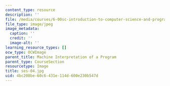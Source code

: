 ```yaml
---
content_type: resource
description: ''
file: /media/courses/6-00sc-introduction-to-computer-science-and-programming-spring-2011/4bc208be60c6431e114d600e230b547d_ses-04.jpg
file_type: image/jpeg
image_metadata:
  caption: ''
  credit: ''
  image-alt: ''
learning_resource_types: []
ocw_type: OCWImage
parent_title: Machine Interpretation of a Program
parent_type: CourseSection
resourcetype: Image
title: ses-04.jpg
uid: 4bc208be-60c6-431e-114d-600e230b547d
---
```

